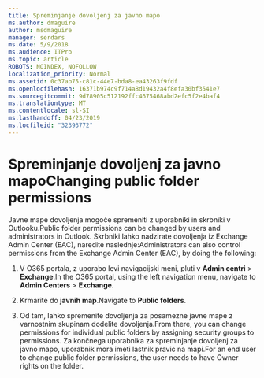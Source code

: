 ```yaml
---
title: Spreminjanje dovoljenj za javno mapo
ms.author: dmaguire
author: msdmaguire
manager: serdars
ms.date: 5/9/2018
ms.audience: ITPro
ms.topic: article
ROBOTS: NOINDEX, NOFOLLOW
localization_priority: Normal
ms.assetid: 0c37ab75-c81c-44e7-bda8-ea43263f9fdf
ms.openlocfilehash: 16371b974c9f714a8d19432a4f8efa30bf3541e7
ms.sourcegitcommit: 9d78905c512192ffc4675468abd2efc5f2e4baf4
ms.translationtype: MT
ms.contentlocale: sl-SI
ms.lasthandoff: 04/23/2019
ms.locfileid: "32393772"
---
```

# <a name="changing-public-folder-permissions"></a><span data-ttu-id="d4e4b-102">Spreminjanje dovoljenj za javno mapo</span><span class="sxs-lookup"><span data-stu-id="d4e4b-102">Changing public folder permissions</span></span>

<span data-ttu-id="d4e4b-103">Javne mape dovoljenja mogoče spremeniti z uporabniki in skrbniki v Outlooku.</span><span class="sxs-lookup"><span data-stu-id="d4e4b-103">Public folder permissions can be changed by users and administrators in Outlook.</span></span> <span data-ttu-id="d4e4b-104">Skrbniki lahko nadzirate dovoljenja iz Exchange Admin Center (EAC), naredite naslednje:</span><span class="sxs-lookup"><span data-stu-id="d4e4b-104">Administrators can also control permissions from the Exchange Admin Center (EAC), by doing the following:</span></span>
  
1. <span data-ttu-id="d4e4b-105">V O365 portala, z uporabo levi navigacijski meni, pluti v **Admin centri** \> **Exchange**.</span><span class="sxs-lookup"><span data-stu-id="d4e4b-105">In the O365 portal, using the left navigation menu, navigate to **Admin Centers** \> **Exchange**.</span></span>
    
2. <span data-ttu-id="d4e4b-106">Krmarite do **javnih map**.</span><span class="sxs-lookup"><span data-stu-id="d4e4b-106">Navigate to **Public folders**.</span></span>
    
3. <span data-ttu-id="d4e4b-107">Od tam, lahko spremenite dovoljenja za posamezne javne mape z varnostnim skupinam dodelite dovoljenja.</span><span class="sxs-lookup"><span data-stu-id="d4e4b-107">From there, you can change permissions for individual public folders by assigning security groups to permissions.</span></span> <span data-ttu-id="d4e4b-108">Za končnega uporabnika za spreminjanje dovoljenj za javno mapo, uporabnik mora imeti lastnik pravic na mapi.</span><span class="sxs-lookup"><span data-stu-id="d4e4b-108">For an end user to change public folder permissions, the user needs to have Owner rights on the folder.</span></span>
    

